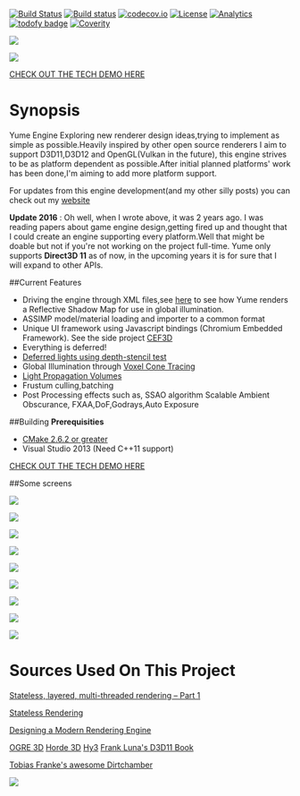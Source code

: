 [![Build Status](https://travis-ci.org/arkenthera/YumeEngine.svg?branch=master)](https://travis-ci.org/arkenthera/YumeEngine)
[![Build status](https://ci.appveyor.com/api/projects/status/w0lrpofmuuycgjso?svg=true)](https://ci.appveyor.com/project/arkenthera/yumeengine)
[![codecov.io](https://codecov.io/github/arkenthera/YumeEngine/coverage.svg?branch=master)](https://codecov.io/github/arkenthera/YumeEngine?branch=master)
[![License](https://img.shields.io/badge/license-MIT-green.svg)](LICENSE)
[![Analytics](https://ga-beacon.appspot.com/UA-74178547-1/welcome-page)](https://github.com/arkenthera/YumeEngine)
[![todofy badge](https://todofy.org/b/arkenthera/YumeEngine/master)](https://todofy.org/r/arkenthera/YumeEngine/master)
[![Coverity](https://scan.coverity.com/projects/8038/badge.svg)](https://scan.coverity.com/projects/arkenthera-yumeengine)

![](http://i.imgur.com/xG2na2E.jpg)

![](http://i.imgur.com/5SyAHWa.jpg)

[CHECK OUT THE TECH DEMO HERE](https://www.youtube.com/watch?v=yKNa7dFu8iU)

# Synopsis
Yume Engine
Exploring new renderer design ideas,trying to implement as simple as possible.Heavily inspired by other open source renderers I aim to support D3D11,D3D12 and OpenGL(Vulkan in the future), this engine strives to be as platform dependent as possible.After initial planned platforms' work has been done,I'm aiming to add more platform support.

For updates from this engine development(and my other silly posts) you can check out my <a href="http://arkenthera.github.io">website</a>

**Update 2016** : Oh well, when I wrote above, it was 2 years ago. I was reading papers about game engine design,getting fired up and thought that I could create an engine supporting every platform.Well that might be doable but not if you're not working on the project full-time. Yume only supports **Direct3D 11** as of now, in the upcoming years it is for sure that I will expand to other APIs.

##Current Features

- Driving the engine through XML files,see [here](https://github.com/arkenthera/YumeEngine/blob/master/Engine/Assets/RenderCalls/ReflectiveShadowMap.xml) to see how Yume renders a Reflective Shadow Map for use in global illumination.
- ASSIMP model/material loading and importer to a common format
- Unique UI framework using Javascript bindings (Chromium Embedded Framework). See the side project [CEF3D](https://github.com/arkenthera/cef3d)
- Everything is deferred!
- [Deferred lights using depth-stencil test](http://arkenthera.github.io/Deferred-Lights-in-Yume-Engine-using-stencil-test/)
- Global Illumination through [Voxel Cone Tracing](http://research.nvidia.com/sites/default/files/publications/GIVoxels-pg2011-authors.pdf)
- [Light Propagation Volumes](http://cg.ibds.kit.edu/publications/p2010/CLPVFRII_Kaplanyan_2010/CLPVFRII_Kaplanyan_2010.pdf)
- Frustum culling,batching
- Post Processing effects such as, SSAO algorithm Scalable Ambient Obscurance, FXAA,DoF,Godrays,Auto Exposure

##Building
<b>Prerequisities</b>

- <a href="http://www.cmake.org/">CMake 2.6.2 or greater</a>
- Visual Studio 2013 (Need C++11 support)

[CHECK OUT THE TECH DEMO HERE](https://www.youtube.com/watch?v=yKNa7dFu8iU)

##Some screens

![](http://i.imgur.com/WRKOVRd.jpg)

![](http://i.imgur.com/HbOeJVu.jpg)

![](http://i.imgur.com/elObCXQ.jpg)

![](http://i.imgur.com/pKh0E8q.jpg)

![](http://i.imgur.com/00caEIY.png)

![](http://i.imgur.com/nimxfmi.jpg)

![](http://i.imgur.com/wPyh1ed.jpg) 

![](http://i.imgur.com/Faot4ol.jpg)

![](http://i.imgur.com/o5v455c.png)

# **Sources Used On This Project**

[Stateless, layered, multi-threaded rendering – Part 1](http://blog.molecular-matters.com/2014/11/06/stateless-layered-multi-threaded-rendering-part-1/ "Stateless, layered, multi-threaded rendering – Part 1")

[Stateless Rendering](http://jendrikillner.bitbucket.org/blog/blog/stateless_rendering/ "Stateless Rendering")

[Designing a Modern Rendering Engine](https://www.cg.tuwien.ac.at/research/publications/2007/bauchinger-2007-mre/bauchinger-2007-mre-Thesis.pdf "Designing a Modern Rendering Engine")

[OGRE 3D](http://www.ogre3d.org/)
[Horde 3D](http://www.horde3d.org/)
[Hy3](https://hieroglyph3.codeplex.com/)
[Frank Luna's D3D11 Book](http://www.amazon.com/Introduction-3D-Game-Programming-DirectX/dp/1936420228)

[Tobias Franke's awesome Dirtchamber](http://www.tobias-franke.eu/?dev)

<img src = "http://i.imgur.com/mPVCTYw.png" />
